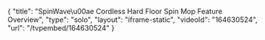 {
    "title": "SpinWave\u00ae Cordless Hard Floor Spin Mop Feature Overview",
    "type": "solo",
    "layout": "iframe-static",
    "videoId": "164630524",
    "url": "\/tvpembed\/164630524"
}